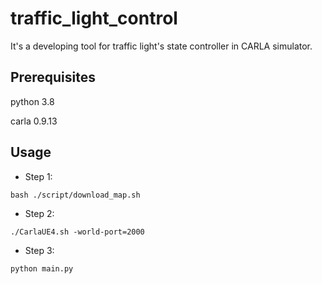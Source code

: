 # traffic_light_control
It's a developing tool for traffic light's state controller in CARLA simulator.

## Prerequisites
python 3.8

carla 0.9.13

## Usage

- Step 1:
```bash=
bash ./script/download_map.sh
```
- Step 2:
```bash=
./CarlaUE4.sh -world-port=2000
```
- Step 3:
```bash=
python main.py
```
